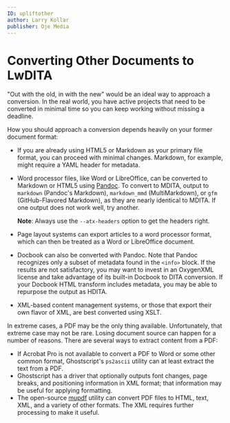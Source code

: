 ```yaml
---
ID: upliftother
author: Larry Kollar
publisher: Oje Media
---
```


# Converting Other Documents to LwDITA

"Out with the old, in with the new"
would be an ideal way to approach a conversion.
In the real world, you have active projects
that need to be converted in minimal time
so you can keep working without missing a deadline.

How you should approach a conversion
depends heavily on your former document format:

* If you are already using HTML5 or Markdown as your primary file format,
  you can proceed with minimal changes.
  Markdown, for example, might require a YAML header for metadata.
* Word processor files, like Word or LibreOffice,
  can be converted to Markdown or HTML5 using [Pandoc](http://pandoc.org/).
  To convert to MDITA, output to `markdown` (Pandoc's Markdown),
  `markdown_mmd` (MultiMarkdown), or `gfm` (GitHub-Flavored Markdown),
  as they are nearly identical to MDITA.
  If one output does not work well, try another.

  **Note**: Always use the `--atx-headers` option to get the headers right.
  <!-- setext headers need to die in a fire -->
* Page layout systems can export articles to a word processor format,
  which can then be treated as a Word or LibreOffice document.
* Docbook can also be converted with Pandoc.
  Note that Pandoc recognizes only a subset of metadata found in the `<info>` block.
  If the results are not satisfactory, you may want to invest in an OxygenXML license
  and take advantage of its built-in Docbook to DITA conversion.
  If your Docbook HTML transform includes metadata,
  you may be able to repurpose the output as HDITA.
* XML-based content management systems, or those that export their own flavor of XML,
  are best converted using XSLT.

In extreme cases, a PDF may be the only thing available.
Unfortunately, that extreme case may not be rare.
Losing document source can happen for a number of reasons.
There are several ways to extract content from a PDF:

* If Acrobat Pro is not available to convert a PDF to Word
  or some other common format, Ghostscript's `ps2ascii` utility
  can at least extract the text from a PDF.
* Ghostscript has a driver that optionally outputs font changes, page breaks,
  and positioning information in XML format;
  that information may be useful for applying formatting.
* The open-source [mupdf](https://artifex.com/products-mupdf-overview/)
  utility can convert PDF files to HTML, text, XML, and a variety of other formats.
  The XML requires further processing to make it useful.
